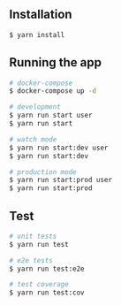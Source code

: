 ## Installation

```bash
$ yarn install
```

## Running the app

```bash
# docker-compose
$ docker-compose up -d

# development
$ yarn run start user
$ yarn run start

# watch mode
$ yarn run start:dev user
$ yarn run start:dev

# production mode
$ yarn run start:prod user
$ yarn run start:prod
```

## Test

```bash
# unit tests
$ yarn run test

# e2e tests
$ yarn run test:e2e

# test coverage
$ yarn run test:cov
```
